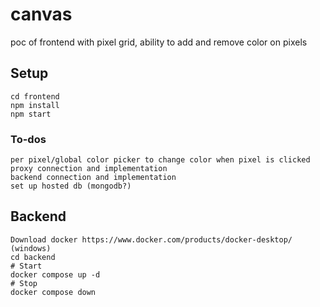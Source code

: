 # canvas

poc of frontend with pixel grid, ability to add and remove color on pixels

## Setup
```
cd frontend
npm install
npm start
```


### To-dos
```
per pixel/global color picker to change color when pixel is clicked
proxy connection and implementation
backend connection and implementation
set up hosted db (mongodb?)
```
## Backend
```
Download docker https://www.docker.com/products/docker-desktop/ (windows)
cd backend
# Start
docker compose up -d
# Stop
docker compose down
```
